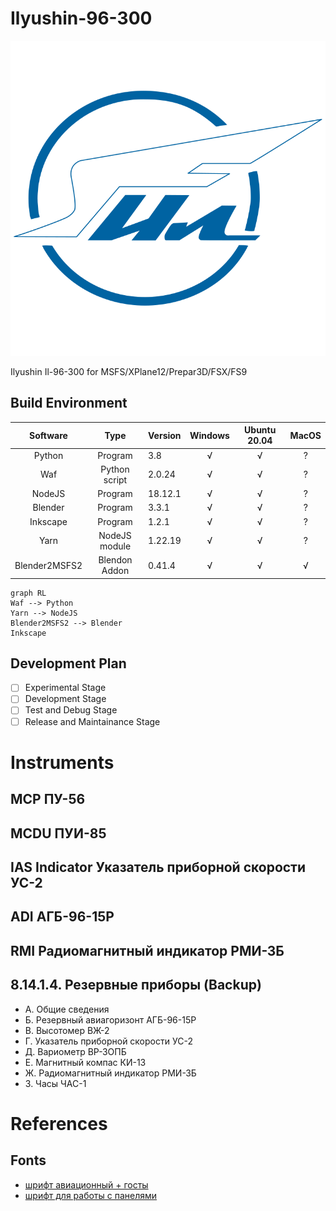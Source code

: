 # Ilyushin-96-300

![](vectors/logo.svg)

Ilyushin Il-96-300 for MSFS/XPlane12/Prepar3D/FSX/FS9

## Build Environment


|   Software    |     Type      | Version | Windows | Ubuntu 20.04 | MacOS |
| :-----------: | :-----------: | :------ | :-----: | :----------: | :---: |
|    Python     |    Program    | 3.8     |    √    |      √       |   ?   |
|      Waf      | Python script | 2.0.24  |    √    |      √       |   ?   |
|    NodeJS     |    Program    | 18.12.1 |    √    |      √       |   ?   |
|    Blender    |    Program    | 3.3.1   |    √    |      √       |   ?   |
|   Inkscape    |    Program    | 1.2.1   |    √    |      √       |   ?   |
|     Yarn      | NodeJS module | 1.22.19 |    √    |      √       |   ?   |
| Blender2MSFS2 | Blendon Addon | 0.41.4  |    √    |      √       |   √   |

```mermaid
graph RL
Waf --> Python
Yarn --> NodeJS
Blender2MSFS2 --> Blender
Inkscape
```

## Development Plan

- [ ] Experimental Stage
- [ ] Development Stage
- [ ] Test and Debug Stage
- [ ] Release and Maintainance Stage

# Instruments

## MCP ПУ-56

## MCDU ПУИ-85

## IAS Indicator Указатель приборной скорости УС-2


## ADI АГБ-96-15Р

## RMI Радиомагнитный индикатор РМИ-ЗБ


## 8.14.1.4. Резервные приборы (Backup)

* А. Общие сведения
* Б. Резервный авиагоризонт АГБ-96-15Р
* В. Высотомер ВЖ-2
* Г. Указатель приборной скорости УС-2
* Д. Вариометр ВР-ЗОПБ
* Е. Магнитный компас КИ-13
* Ж. Радиомагнитный индикатор РМИ-ЗБ
* З. Часы ЧАС-1

# References

## Fonts

* [шрифт авиационный + госты](https://www.avsim.su/f/documents-16/font-aviation-guests-29276.html)
* [шрифт для работы с панелями](https://www.avsim.su/f/fs2004-for-designers-37/font-to-work-with-the-panels-18335.html)